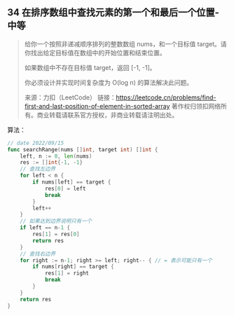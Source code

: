 ## 34 在排序数组中查找元素的第一个和最后一个位置-中等

> 给你一个按照非递减顺序排列的整数数组 nums，和一个目标值 target。请你找出给定目标值在数组中的开始位置和结束位置。
>
> 如果数组中不存在目标值 target，返回 [-1, -1]。
>
> 你必须设计并实现时间复杂度为 O(log n) 的算法解决此问题。
>
> 来源：力扣（LeetCode）
> 链接：https://leetcode.cn/problems/find-first-and-last-position-of-element-in-sorted-array
> 著作权归领扣网络所有。商业转载请联系官方授权，非商业转载请注明出处。



算法：

```go
// date 2022/09/15
func searchRange(nums []int, target int) []int {
	left, n := 0, len(nums)
	res := []int{-1, -1}
	// 查找左边界
	for left < n {
		if nums[left] == target {
			res[0] = left
			break
		}
		left++
	}
	// 如果达到边界说明只有一个
	if left == n-1 {
		res[1] = res[0]
		return res
	}
	// 查找右边界
	for right := n-1; right >= left; right-- { // = 表示可能只有一个
		if nums[right] == target {
			res[1] = right
			break
		}
	}
	return res
}
```


